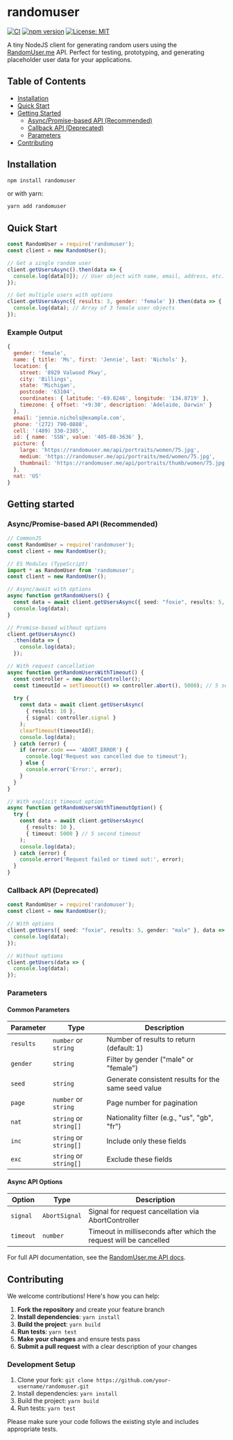 # randomuser

[![CI](https://github.com/cascadiacollections/randomuser/actions/workflows/node.js.yml/badge.svg)](https://github.com/cascadiacollections/randomuser/actions/workflows/node.js.yml)
[![npm version](https://img.shields.io/npm/v/randomuser.svg?style=flat-square)](https://www.npmjs.com/package/randomuser)
[![License: MIT](https://img.shields.io/badge/License-MIT-yellow.svg)](https://opensource.org/licenses/MIT)

A tiny NodeJS client for generating random users using the [RandomUser.me](https://randomuser.me) API. Perfect for testing, prototyping, and generating placeholder user data for your applications.

## Table of Contents

- [Installation](#installation)
- [Quick Start](#quick-start)
- [Getting Started](#getting-started)
  - [Async/Promise-based API (Recommended)](#asyncpromise-based-api-recommended)
  - [Callback API (Deprecated)](#callback-api-deprecated)
  - [Parameters](#parameters)
- [Contributing](#contributing)

## Installation

```bash
npm install randomuser
```

or with yarn:

```bash
yarn add randomuser
```

## Quick Start

```javascript
const RandomUser = require('randomuser');
const client = new RandomUser();

// Get a single random user
client.getUsersAsync().then(data => {
  console.log(data[0]); // User object with name, email, address, etc.
});

// Get multiple users with options
client.getUsersAsync({ results: 3, gender: 'female' }).then(data => {
  console.log(data); // Array of 3 female user objects
});
```

### Example Output

```javascript
{
  gender: 'female',
  name: { title: 'Ms', first: 'Jennie', last: 'Nichols' },
  location: {
    street: '8929 Valwood Pkwy',
    city: 'Billings',
    state: 'Michigan',
    postcode: '63104',
    coordinates: { latitude: '-69.8246', longitude: '134.8719' },
    timezone: { offset: '+9:30', description: 'Adelaide, Darwin' }
  },
  email: 'jennie.nichols@example.com',
  phone: '(272) 790-0888',
  cell: '(489) 330-2385',
  id: { name: 'SSN', value: '405-88-3636' },
  picture: {
    large: 'https://randomuser.me/api/portraits/women/75.jpg',
    medium: 'https://randomuser.me/api/portraits/med/women/75.jpg',
    thumbnail: 'https://randomuser.me/api/portraits/thumb/women/75.jpg'
  },
  nat: 'US'
}
```

## Getting started

### Async/Promise-based API (Recommended)

```typescript
// CommonJS
const RandomUser = require('randomuser');
const client = new RandomUser();

// ES Modules (TypeScript)
import * as RandomUser from 'randomuser';
const client = new RandomUser();

// Async/await with options
async function getRandomUsers() {
  const data = await client.getUsersAsync({ seed: "foxie", results: 5, gender: "male" });
  console.log(data);
}

// Promise-based without options
client.getUsersAsync()
  .then(data => {
    console.log(data);
  });

// With request cancellation
async function getRandomUsersWithTimeout() {
  const controller = new AbortController();
  const timeoutId = setTimeout(() => controller.abort(), 5000); // 5 second timeout
  
  try {
    const data = await client.getUsersAsync(
      { results: 10 },
      { signal: controller.signal }
    );
    clearTimeout(timeoutId);
    console.log(data);
  } catch (error) {
    if (error.code === 'ABORT_ERROR') {
      console.log('Request was cancelled due to timeout');
    } else {
      console.error('Error:', error);
    }
  }
}

// With explicit timeout option
async function getRandomUsersWithTimeoutOption() {
  try {
    const data = await client.getUsersAsync(
      { results: 10 },
      { timeout: 5000 } // 5 second timeout
    );
    console.log(data);
  } catch (error) {
    console.error('Request failed or timed out:', error);
  }
}
```

### Callback API (Deprecated)

```typescript
const RandomUser = require('randomuser');
const client = new RandomUser();

// With options
client.getUsers({ seed: "foxie", results: 5, gender: "male" }, data => {
  console.log(data);
});

// Without options
client.getUsers(data => {
  console.log(data);
});
```

### Parameters

#### Common Parameters

| Parameter | Type | Description |
|-----------|------|-------------|
| `results` | `number` or `string` | Number of results to return (default: 1) |
| `gender` | `string` | Filter by gender ("male" or "female") |
| `seed` | `string` | Generate consistent results for the same seed value |
| `page` | `number` or `string` | Page number for pagination |
| `nat` | `string` or `string[]` | Nationality filter (e.g., "us", "gb", "fr") |
| `inc` | `string` or `string[]` | Include only these fields |
| `exc` | `string` or `string[]` | Exclude these fields |

#### Async API Options

| Option | Type | Description |
|--------|------|-------------|
| `signal` | `AbortSignal` | Signal for request cancellation via AbortController |
| `timeout` | `number` | Timeout in milliseconds after which the request will be cancelled |

For full API documentation, see the [RandomUser.me API docs](https://randomuser.me/).

## Contributing

We welcome contributions! Here's how you can help:

1. **Fork the repository** and create your feature branch
2. **Install dependencies**: `yarn install`
3. **Build the project**: `yarn build`
4. **Run tests**: `yarn test`
5. **Make your changes** and ensure tests pass
6. **Submit a pull request** with a clear description of your changes

### Development Setup

1. Clone your fork: `git clone https://github.com/your-username/randomuser.git`
2. Install dependencies: `yarn install`
3. Build the project: `yarn build`
4. Run tests: `yarn test`

Please make sure your code follows the existing style and includes appropriate tests.
